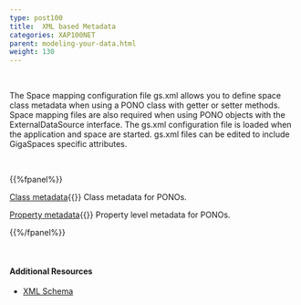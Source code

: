 ```yaml
---
type: post100
title:  XML based Metadata
categories: XAP100NET
parent: modeling-your-data.html
weight: 130
---
```


<br>

The Space mapping configuration file gs.xml allows you to define space class metadata when using a PONO class with getter or setter methods. Space mapping files are also required when using PONO objects with the ExternalDataSource interface. The gs.xml configuration file is loaded when the application and space are started. gs.xml files can be edited to include GigaSpaces specific attributes.

<br>

{{%fpanel%}}

[Class metadata](./pono-xml-metadata-class.html){{<wbr>}}
Class metadata for PONOs.

[Property metadata](./pono-xml-metadata-attribute.html){{<wbr>}}
Property level metadata for PONOs.

{{%/fpanel%}}

<br>

#### Additional Resources

- [XML Schema](/api_documentation/)


